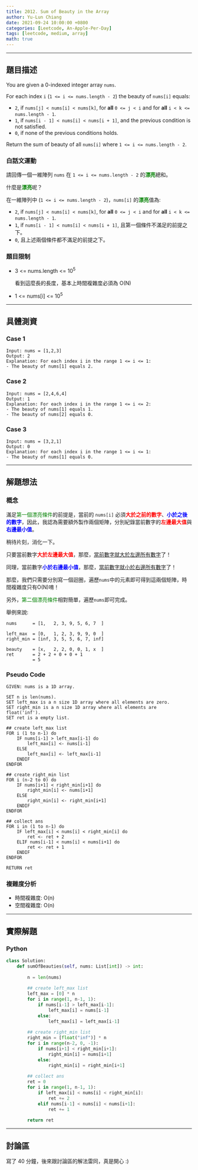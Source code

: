 ```yaml
---
title: 2012. Sum of Beauty in the Array
author: Yu-Lun Chiang
date: 2021-09-24 10:00:00 +0800
categories: [Leetcode, An-Apple-Per-Day]
tags: [leetcode, medium, array]
math: true
---
```


---
## 題目描述

You are given a 0-indexed integer array `nums`. 

For each index `i` (`1 <= i <= nums.length - 2`) the beauty of `nums[i]` equals:

- `2`, if `nums[j] < nums[i] < nums[k]`, for **all** `0 <= j < i` and for **all** `i < k <= nums.length - 1`.
- `1`, if `nums[i - 1] < nums[i] < nums[i + 1]`, and the previous condition is not satisfied.
- `0`, if none of the previous conditions holds.

Return the sum of beauty of all `nums[i]` where `1 <= i <= nums.length - 2`.

### 白話文運動

請回傳一個一維陣列 `nums` 在 `1 <= i <= nums.length - 2` 的<span style="color:green">**漂亮**</span>總和。

什麼是<span style="color:green">**漂亮**</span>呢？

在一維陣列中 (`1 <= i <= nums.length - 2`)，`nums[i]` 的<span style="color:green">**漂亮**</span>值為:

- `2`, if `nums[j] < nums[i] < nums[k]`, for **all** `0 <= j < i` and for **all** `i < k <= nums.length - 1`.
- `1`, if `nums[i - 1] < nums[i] < nums[i + 1]`, 且第一個條件不滿足的前提之下。
- `0`, 且上述兩個條件都不滿足的前提之下。

### 題目限制

- 3 <= nums.length <= 10<sup>5</sup>
    
    看到這麼長的長度，基本上時間複雜度必須為 O(N)

- 1 <= nums[i] <= 10<sup>5</sup>


---
## 具體測資

### Case 1

```
Input: nums = [1,2,3]
Output: 2
Explanation: For each index i in the range 1 <= i <= 1:
- The beauty of nums[1] equals 2.
```

### Case 2

```
Input: nums = [2,4,6,4]
Output: 1
Explanation: For each index i in the range 1 <= i <= 2:
- The beauty of nums[1] equals 1.
- The beauty of nums[2] equals 0.
```

### Case 3

```
Input: nums = [3,2,1]
Output: 0
Explanation: For each index i in the range 1 <= i <= 1:
- The beauty of nums[1] equals 0.
```


---
## 解題想法

### 概念

滿足<span style="color:green">第一個漂亮條件</span>的前提是，當前的 `nums[i]` 必須<span style="color:red">**大於之前的數字**</span>、<span style="color:blue">**小於之後的數字**</span>，因此，我認為需要額外製作兩個矩陣，分別紀錄當前數字的<span style="color:red">**左邊最大值**</span>與<span style="color:blue">**右邊最小值**</span>。

稍待片刻，消化一下。

只要當前數字<span style="color:red">**大於左邊最大值**</span>，那麼，<u>當前數字就大於左邊所有數字</u>了！

同理，當前數字<span style="color:blue">**小於右邊最小值**</span>，那麼，<u>當前數字就小於右邊所有數字</u>了！

那麼，我們只需要分別寫一個迴圈，遍歷`nums`中的元素即可得到這兩個矩陣，時間複雜度只有O(N)唷！

另外，<span style="color:green">第二個漂亮條件</span>相對簡單，遍歷`nums`即可完成。

舉例來說:
```
nums      = [1,   2, 3, 9, 5, 6, 7  ]

left_max  = [0,   1, 2, 3, 9, 9, 0  ]
right_min = [inf, 3, 5, 5, 6, 7, inf]

beauty    = [x,   2, 2, 0, 0, 1, x  ]
ret       = 2 + 2 + 0 + 0 + 1
          = 5
```

### Pseudo Code

```
GIVEN: nums is a 1D array.

SET n is len(nums).
SET left_max is a n size 1D array where all elements are zero.
SET right_min is a n size 1D array where all elements are float('inf').
SET ret is a empty list.
        
## create left_max list
FOR i (1 to n-1) do
    IF nums[i-1] > left_max[i-1] do
        left_max[i] <- nums[i-1]
    ELSE
        left_max[i] <- left_max[i-1]
    ENDIF
ENDFOR
    
## create right_min list
FOR i (n-2 to 0) do
    IF nums[i+1] < right_min[i+1] do
        right_min[i] <- nums[i+1]
    ELSE
        right_min[i] <- right_min[i+1]
    ENDIF
ENDFOR

## collect ans
FOR i in (1 to n-1) do
    IF left_max[i] < nums[i] < right_min[i] do
        ret <- ret + 2
    ELIF nums[i-1] < nums[i] < nums[i+1] do
        ret <- ret + 1
    ENDIF
ENDFOR

RETURN ret
```

### 複雜度分析

- 時間複雜度: O(n)
- 空間複雜度: O(n)


---
## 實際解題

### Python

```python
class Solution:
    def sumOfBeauties(self, nums: List[int]) -> int:
        
        n = len(nums)
        
        ## create left_max list
        left_max = [0] * n
        for i in range(1, n-1, 1):
            if nums[i-1] > left_max[i-1]:
                left_max[i] = nums[i-1]
            else:
                left_max[i] = left_max[i-1]
            
        ## create right_min list
        right_min = [float("inf")] * n
        for i in range(n-2, 0, -1):
            if nums[i+1] < right_min[i+1]:
                right_min[i] = nums[i+1]
            else:
                right_min[i] = right_min[i+1]
        
        ## collect ans
        ret = 0
        for i in range(1, n-1, 1):
            if left_max[i] < nums[i] < right_min[i]:
                ret += 2
            elif nums[i-1] < nums[i] < nums[i+1]:
                ret += 1
        
        return ret
```


---
## 討論區

寫了 40 分鐘，後來跟討論區的解法雷同，真是開心 :)
